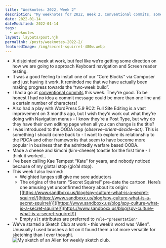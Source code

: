 ```yaml
---
title: "Weeknotes: 2022, Week 2"
description: "My weeknotes for 2022, Week 2. Conventional commits, some success at work, kim-cheese toasties and Kae Tempest."
date: 2022-01-14
dateModified: 2022-01-14
tags:
  - weeknotes
layout: layouts/post.njk
permalink: /posts/weeknotes-2022-2/
featuredImage: /img/secret-squirrel-480w.webp
---
```

- A disjointed week at work, but feel like we’re getting some direction on how we are going to approach Keyboard navigation and Screen reader testing.
- It was a good feeling to install one of our “Core Blocks” via Composer and just having it work. It reminded me that we have actually been making progress towards the “two-week build”.
- I had a go at [conventional commits]([https://www.conventionalcommits.org/en/v1.0.0/](https://www.conventionalcommits.org/en/v1.0.0/)) this week. They’re good. To be honest I had no idea a commit message could be more than one line and a certain number of characters!
- Also had a play with WordPress 5.9 RC2: Full Site Editing is a vast improvement on 3 months ago, but I wish they’d work out what they’re doing with Navigation menus - I know they’re a Post Type, but why do they have their own editing page when all you can change is the title?
- I was introduced to the OODA loop (*observe–orient–decide–act).* This is something I should come back to - I want to explore its relationship to the PDCA and other frameworks that seem to have become more popular in business than the admittedly warfare based OODA.
- Made a cheese and kimchi (kim-cheese) toastie for the first time - I think it worked...
- I’ve been calling Kae Tempest “Kate” for years, and nobody noticed because of my glottal stop (glo’al stop).
- This week I also learned:
    - Weighted lunges still give me sore adductors
    - The origins of the term “Secret Squirrel” pre-date the cartoon. Here’s one amusing yet unconfirmed theory about its origin: [[https://www.sandboxx.us/blog/spy-culture-what-is-a-secret-squirrel/](https://www.sandboxx.us/blog/spy-culture-what-is-a-secret-squirrel/)]([https://www.sandboxx.us/blog/spy-culture-what-is-a-secret-squirrel/](https://www.sandboxx.us/blog/spy-culture-what-is-a-secret-squirrel/))
    - Empty `alt` attributes are preferred to `role="presentation"`
- We’ve started a Sketch Club at work - this week’s word was “Alien”. Unusually I used brushes a lot on it found them a lot more versatile for sketching than I ever thought.
![My sketch of an Alien for weekly sketch club.](https://cfergo.s3.eu-west-1.amazonaws.com/alien-sketch.jpeg "My weekly sketch under the theme of &quot;Alien&quot;")